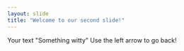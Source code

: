 ```yaml
---
layout: slide
title: "Welcome to our second slide!"
---
```

Your text "Something witty"
Use the left arrow to go back!
